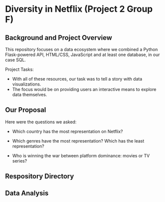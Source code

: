 # Diversity in Netflix (Project 2 Group F)

## Background and Project Overview
This repository focuses on a data ecosystem where we combined a Python Flask-powered API, HTML/CSS, JavaScript and at least one database, in our case SQL.

Project Tasks: 
* With all of these resources, our task was to tell a story with data visualizations.
* The focus would be on providing users an interactive means to explore data themselves.

## Our Proposal
Here were the questions we asked:
* Which country has the most representation on Netflix?

* Which genres have the most representation? Which has the least representation?

* Who is winning the war between platform dominance: movies or TV series?

## Respository Directory

## Data Analysis